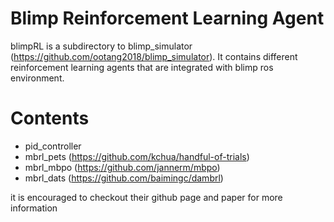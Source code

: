 Blimp Reinforcement Learning Agent
===================================================

blimpRL is a subdirectory to blimp_simulator (https://github.com/ootang2018/blimp_simulator). It contains different reinforcement learning agents that are integrated with blimp ros environment. 

# Contents
* pid_controller
* mbrl_pets (https://github.com/kchua/handful-of-trials)
* mbrl_mbpo (https://github.com/jannerm/mbpo)
* mbrl_dats (https://github.com/baimingc/dambrl)

it is encouraged to checkout their github page and paper for more information






